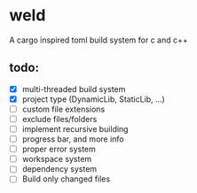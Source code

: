 # weld
A cargo inspired toml build system for c and c++

## todo:
- [x] multi-threaded build system
- [x] project type (DynamicLib, StaticLib, ...)
- [ ] custom file extensions
- [ ] exclude files/folders
- [ ] implement recursive building
- [ ] progress bar, and more info
- [ ] proper error system
- [ ] workspace system
- [ ] dependency system
- [ ] Build only changed files

